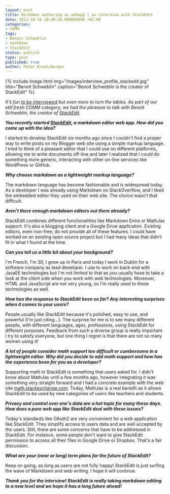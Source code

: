 ```yaml
---
layout: post
title: Markdown authoring as webapp | an interview with StackEdit
date: 2013-10-18 10:48:36.000000000 +02:00
categories:
- COMM
tags:
- Benoit Schweblin
- markdown
- StackEdit
status: publish
type: post
published: true
author: Peter Krautzberger
---
```


{% include image.html img="images/interview_profile_stackedit.jpg" title="Benoit Schweblin" caption="Benoit Schweblin is the creator of StackEdit" %}

_It's fun [to be interviewed](http://www.mathjax.org/introducing-comm-interview-at-fidus-writer/) but even more to turn the tables. As part of our still fresh COMM category, we had the pleasure to talk with Benoit Schweblin, the creator of [StackEdit](http://benweet.github.io/stackedit/)._

**_You recently started [StackEdit](http://benweet.github.io/stackedit/), a markdown editor web app. How did you come up with the idea?_**

I started to develop StackEdit six months ago since I couldn't find a proper way to write posts on my Blogger web site using a simple markup language. I tried to think of a pleasant editor that I could use on different platforms, allowing me to write documents off-line and later I realized that I could do something more generic, interacting with other on-line services like WordPress or GitHub.

**_Why choose markdown as a lightweight markup language?_**

The markdown language has become fashionable and is widespread today. As a developer I was already using Markdown on StackOverflow, and I liked the embedded editor they used on their web site. The choice wasn't that difficult.

**_Aren't there enough markdown editors out there already?_**

StackEdit combines different functionalities like Markdown Extra or MathJax support. It's also a blogging client and a Google Drive application. Existing editors, even non-free, do not provide all of these features. I could have worked on an existing open source project but I had many ideas that didn't fit in what I found at the time.

**_Can you tell us a little bit about your background?_**

I'm French, I'm 30, I grew up in Paris and today I work in Dublin for a software company as lead developer. I use to work on back-end with JavaEE technologies but I'm not limited to that as you usually have to take a look at the client side when you work with web technologies. Moreover, HTML and JavaScript are not very young, so I'm really used to these technologies as well.

**_How has the response to StackEdit been so far? Any interesting surprises when it comes to your users?_**

People usually like StackEdit because it's polished, easy to use, and powerful (I'm just citing...). The surprise for me is to see many different people, with different languages, ages, professions, using StackEdit for different purposes. Feedback from such a diverse group is really important. I try to satisfy everyone, but one thing I regret is that there are not so many women using it!

**_A lot of people consider math support too difficult or cumbersome in a lightweight editor. Why did you decide to add math support and how has the experience been for you as a developer?_**

Supporting math in StackEdit is something that users asked for. I didn't know about MathJax until a few months ago, however integrating it was something very straight forward and I had a concrete example with the web site [math.stackexchange.com](http://math.stackexchange.com). Today, MathJax is a real benefit as it allows StackEdit to be used by new categories of users like teachers and students.

**_Privacy and control over one's data are a hot topic for many these days. How does a pure web app like StackEdit deal with these issues?_**

Today's standards like OAuth2 are very convenient for a web application like StackEdit. They simplify access to users data and are well accepted by the users. Still, there are some concerns that have to be addressed in StackEdit. For instance, some people don't want to give StackEdit permission to access all their files in Google Drive or Dropbox. That's a fair discussion.

**_What are your (near or long) term plans for the future of StackEdit?_**

Keep on going, as long as users are not fully happy! StackEdit is just surfing the wave of Markdown and web writing. I hope it will continue.

**_Thank you for the interview! StackEdit is really taking markdown editing to a new level and we hope it has a long future ahead!_**